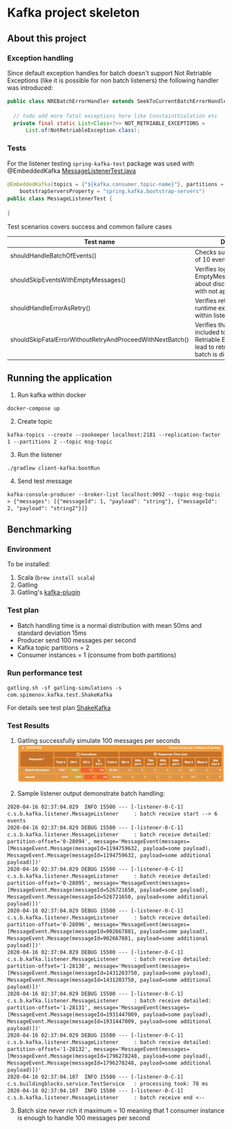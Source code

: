 # Kafka project skeleton

## About this project

### Exception handling

Since default exception handles for batch doesn't support Not Retriable Exceptions (like it is possible for non batch listeners) the following handler was introduced:

```java
public class NREBatchErrorHandler extends SeekToCurrentBatchErrorHandler {

  // todo add more fatal exceptions here like ConstaintViolation etc
  private final static List<Class<?>> NOT_RETRIABLE_EXCEPTIONS =
      List.of(NotRetriableException.class);
```

### Tests

For the listener testing `spring-kafka-test` package was used with @EmbeddedKafka [MessageListenerTest.java](src/test/java/com/spimenov/buildingblocks/kafka/listener/MessageListenerTest.java)

```java
@EmbeddedKafka(topics = {"${kafka.consumer.topic-name}"}, partitions = 1,
    bootstrapServersProperty = "spring.kafka.bootstrap-servers")
public class MessageListenerTest {
  
}
```

Test scenarios covers success and common failure cases

| Test name | Description |
| --------- | ----------- |
| shouldHandleBatchOfEvents() | Checks success case. Batch of 10 events is processed |
| shouldSkipEventsWithEmptyMessages() | Verifies logic from EmptyMessagesFilterStrategy about discarding messages with not applicable data |
| shouldHandleErrorAsRetry() | Verifies retry is applied when runtime exception happens within listener code |
| shouldSkipFatalErrorWithoutRetryAndProceedWithNextBatch() | Verifies that exception included to the set of Not Retriable Exceptions doesn't lead to retry and the whole batch is discarded |

## Running the application 

1. Run kafka within docker
```shell script 
docker-compose up
```

2. Create topic 
```shell script
kafka-topics --create --zookeeper localhost:2181 --replication-factor 1 --partitions 2 --topic msg-topic
```

3. Run the listener
```shell script
./gradlew client-kafka:bootRun
```

4. Send test message
```shell script
kafka-console-producer --broker-list localhost:9092 --topic msg-topic
> {"messages": [{"messageId": 1, "payload": "string"}, {"messageId": 2, "payload": "string2"}]}
```

## Benchmarking

### Environment

To be installed:
1. Scala (`brew install scala`) 
2. Gatling
3. Gatling's [kafka-plugin](https://github.com/mnogu/gatling-kafka)

### Test plan

- Batch handling time is a normal distribution with mean 50ms and standard deviation 15ms
- Producer send 100 messages per second
- Kafka topic partitions = 2
- Consumer instances = 1 (consume from both partitions)

### Run performance test

```shell script
gatling.sh -sf gatling-simulations -s com.spimenov.kafka.test.ShakeKafka
```
For details see test plan [ShakeKafka](gatling-simulations/ShakeKafka.scala)

### Test Results

1. Gatling successfully simulate 100 messages per seconds
![producer-statistics](gatling-simulations/producer-statistics.png)

2. Sample listener output demonstrate batch handling:
```text
2020-04-16 02:37:04.029  INFO 15500 --- [-listener-0-C-1] c.s.b.kafka.listener.MessageListener     : batch receive start --> 6 events
2020-04-16 02:37:04.029 DEBUG 15500 --- [-listener-0-C-1] c.s.b.kafka.listener.MessageListener     : batch receive detailed: partition-offset='0-28094', message='MessageEvent(messages=[MessageEvent.Message(messageId=1194759632, payload=some payload), MessageEvent.Message(messageId=1194759632, payload=some additional payload)])'
2020-04-16 02:37:04.029 DEBUG 15500 --- [-listener-0-C-1] c.s.b.kafka.listener.MessageListener     : batch receive detailed: partition-offset='0-28095', message='MessageEvent(messages=[MessageEvent.Message(messageId=526721650, payload=some payload), MessageEvent.Message(messageId=526721650, payload=some additional payload)])'
2020-04-16 02:37:04.029 DEBUG 15500 --- [-listener-0-C-1] c.s.b.kafka.listener.MessageListener     : batch receive detailed: partition-offset='0-28096', message='MessageEvent(messages=[MessageEvent.Message(messageId=902667881, payload=some payload), MessageEvent.Message(messageId=902667881, payload=some additional payload)])'
2020-04-16 02:37:04.029 DEBUG 15500 --- [-listener-0-C-1] c.s.b.kafka.listener.MessageListener     : batch receive detailed: partition-offset='1-28130', message='MessageEvent(messages=[MessageEvent.Message(messageId=1431203750, payload=some payload), MessageEvent.Message(messageId=1431203750, payload=some additional payload)])'
2020-04-16 02:37:04.029 DEBUG 15500 --- [-listener-0-C-1] c.s.b.kafka.listener.MessageListener     : batch receive detailed: partition-offset='1-28131', message='MessageEvent(messages=[MessageEvent.Message(messageId=1931447009, payload=some payload), MessageEvent.Message(messageId=1931447009, payload=some additional payload)])'
2020-04-16 02:37:04.029 DEBUG 15500 --- [-listener-0-C-1] c.s.b.kafka.listener.MessageListener     : batch receive detailed: partition-offset='1-28132', message='MessageEvent(messages=[MessageEvent.Message(messageId=1796278248, payload=some payload), MessageEvent.Message(messageId=1796278248, payload=some additional payload)])'
2020-04-16 02:37:04.107  INFO 15500 --- [-listener-0-C-1] c.s.buildingblocks.service.TestService   : processing took: 78 ms
2020-04-16 02:37:04.107  INFO 15500 --- [-listener-0-C-1] c.s.b.kafka.listener.MessageListener     : batch receive end <-- 
```

3. Batch size never rich it maximum = 10 meaning that 1 consumer instance is enough to handle 100 messages per second


